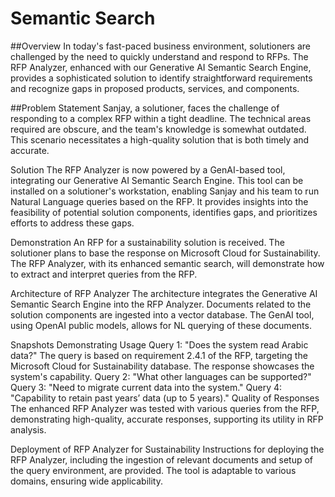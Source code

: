 # Semantic Search
##Overview
In today's fast-paced business environment, solutioners are challenged by the need to quickly understand and respond to RFPs. The RFP Analyzer, enhanced with our Generative AI Semantic Search Engine, provides a sophisticated solution to identify straightforward requirements and recognize gaps in proposed products, services, and components.

##Problem Statement
Sanjay, a solutioner, faces the challenge of responding to a complex RFP within a tight deadline. The technical areas required are obscure, and the team's knowledge is somewhat outdated. This scenario necessitates a high-quality solution that is both timely and accurate.

Solution
The RFP Analyzer is now powered by a GenAI-based tool, integrating our Generative AI Semantic Search Engine. This tool can be installed on a solutioner's workstation, enabling Sanjay and his team to run Natural Language queries based on the RFP. It provides insights into the feasibility of potential solution components, identifies gaps, and prioritizes efforts to address these gaps.

Demonstration
An RFP for a sustainability solution is received. The solutioner plans to base the response on Microsoft Cloud for Sustainability. The RFP Analyzer, with its enhanced semantic search, will demonstrate how to extract and interpret queries from the RFP.

Architecture of RFP Analyzer
The architecture integrates the Generative AI Semantic Search Engine into the RFP Analyzer. Documents related to the solution components are ingested into a vector database. The GenAI tool, using OpenAI public models, allows for NL querying of these documents.

Snapshots Demonstrating Usage
Query 1: "Does the system read Arabic data?"
The query is based on requirement 2.4.1 of the RFP, targeting the Microsoft Cloud for Sustainability database. The response showcases the system's capability.
Query 2: "What other languages can be supported?"
Query 3: "Need to migrate current data into the system."
Query 4: "Capability to retain past years’ data (up to 5 years)."
Quality of Responses
The enhanced RFP Analyzer was tested with various queries from the RFP, demonstrating high-quality, accurate responses, supporting its utility in RFP analysis.

Deployment of RFP Analyzer for Sustainability
Instructions for deploying the RFP Analyzer, including the ingestion of relevant documents and setup of the query environment, are provided. The tool is adaptable to various domains, ensuring wide applicability.
